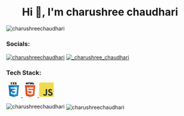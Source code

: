 

<h1 align="left"><h1 align="center">Hi 👋, I'm charushree chaudhari</h1>
<p align="left"> <img src="https://komarev.com/ghpvc/?username=charushreechaudhari&label=Profile%20views&color=0e75b6&style=flat" alt="charushreechaudhari" /> </p>

<h3 align="left">Socials:</h3>
<p align="left">
<a href="https://linkedin.com/in/charushreechaudhari" target="blank"><img align="center" src="https://raw.githubusercontent.com/rahuldkjain/github-profile-readme-generator/master/src/images/icons/Social/linked-in-alt.svg" alt="charushreechaudhari" height="30" width="40" /></a>
<a href="https://instagram.com/_charushree_chaudhari" target="blank"><img align="center" src="https://raw.githubusercontent.com/rahuldkjain/github-profile-readme-generator/master/src/images/icons/Social/instagram.svg" alt="_charushree_chaudhari" height="30" width="40" /></a>
</p>

<h3 align="left">Tech Stack:</h3>
<p align="left"> <a href="https://www.w3schools.com/css/" target="_blank" rel="noreferrer"> <img src="https://raw.githubusercontent.com/devicons/devicon/master/icons/css3/css3-original-wordmark.svg" alt="css3" width="40" height="40"/> </a> <a href="https://www.w3.org/html/" target="_blank" rel="noreferrer"> <img src="https://raw.githubusercontent.com/devicons/devicon/master/icons/html5/html5-original-wordmark.svg" alt="html5" width="40" height="40"/> </a> <a href="https://developer.mozilla.org/en-US/docs/Web/JavaScript" target="_blank" rel="noreferrer"> <img src="https://raw.githubusercontent.com/devicons/devicon/master/icons/javascript/javascript-original.svg" alt="javascript" width="40" height="40"/> </a> </p>



<p><img align="left" src="https://github-readme-stats.vercel.app/api/top-langs?username=charushreechaudhari&show_icons=true&locale=en&layout=compact" alt="charushreechaudhari" /></p>

<p>&nbsp;<img align="center" src="https://github-readme-stats.vercel.app/api?username=charushreechaudhari&show_icons=true&locale=en" alt="charushreechaudhari" /></p>



